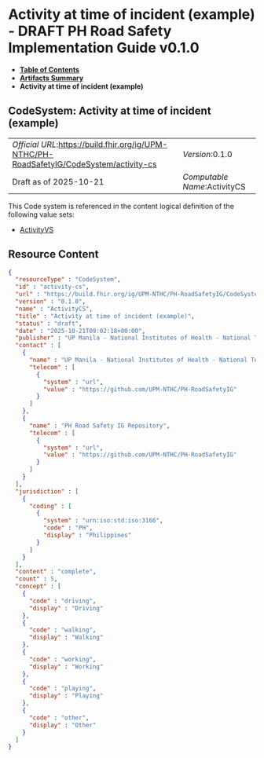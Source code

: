 # Activity at time of incident (example) - DRAFT PH Road Safety Implementation Guide v0.1.0

* [**Table of Contents**](toc.md)
* [**Artifacts Summary**](artifacts.md)
* **Activity at time of incident (example)**

## CodeSystem: Activity at time of incident (example) 

| | |
| :--- | :--- |
| *Official URL*:https://build.fhir.org/ig/UPM-NTHC/PH-RoadSafetyIG/CodeSystem/activity-cs | *Version*:0.1.0 |
| Draft as of 2025-10-21 | *Computable Name*:ActivityCS |

 This Code system is referenced in the content logical definition of the following value sets: 

* [ActivityVS](ValueSet-activity-vs.md)



## Resource Content

```json
{
  "resourceType" : "CodeSystem",
  "id" : "activity-cs",
  "url" : "https://build.fhir.org/ig/UPM-NTHC/PH-RoadSafetyIG/CodeSystem/activity-cs",
  "version" : "0.1.0",
  "name" : "ActivityCS",
  "title" : "Activity at time of incident (example)",
  "status" : "draft",
  "date" : "2025-10-21T09:02:18+00:00",
  "publisher" : "UP Manila - National Institutes of Health - National Telehealth Center",
  "contact" : [
    {
      "name" : "UP Manila - National Institutes of Health - National Telehealth Center",
      "telecom" : [
        {
          "system" : "url",
          "value" : "https://github.com/UPM-NTHC/PH-RoadSafetyIG"
        }
      ]
    },
    {
      "name" : "PH Road Safety IG Repository",
      "telecom" : [
        {
          "system" : "url",
          "value" : "https://github.com/UPM-NTHC/PH-RoadSafetyIG"
        }
      ]
    }
  ],
  "jurisdiction" : [
    {
      "coding" : [
        {
          "system" : "urn:iso:std:iso:3166",
          "code" : "PH",
          "display" : "Philippines"
        }
      ]
    }
  ],
  "content" : "complete",
  "count" : 5,
  "concept" : [
    {
      "code" : "driving",
      "display" : "Driving"
    },
    {
      "code" : "walking",
      "display" : "Walking"
    },
    {
      "code" : "working",
      "display" : "Working"
    },
    {
      "code" : "playing",
      "display" : "Playing"
    },
    {
      "code" : "other",
      "display" : "Other"
    }
  ]
}

```
